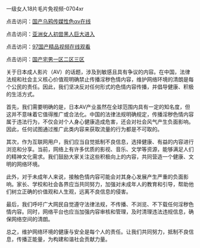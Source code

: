 
一级女人18片毛片免视频-0704xr


点击访问：<a href="https://cfad.pages.dev/">国产乌鸦传媒性色αv在线</a>

点击访问：<a href="hhttps://tfda.pages.dev/">亚洲女人初尝黑人巨大进入</a>

点击访问：<a href="https://gsd-agv.pages.dev/">97国产精品视频在线观看</a>

点击访问：<a href="https://fdhf-454.pages.dev/">国产宅男一区二区三区</a>


关于日本成人影片（AV）的话题，涉及到敏感且具有争议的内容。在中国，法律法规和社会主义核心价值观明确禁止传播淫秽色情内容，维护网络环境的清朗是每个公民的责任。因此，我们坚决反对任何形式的色情内容传播，并倡导健康、积极的生活方式。


首先，我们需要明确的是，日本AV产业虽然在全球范围内具有一定的知名度，但这并不意味着它值得推广或合法化。中国的法律法规明确规定，传播淫秽色情内容属于违法行为，不仅会对个人身心健康造成危害，还会对社会风气产生负面影响。因此，任何试图通过推广此类内容来获取流量的行为都是不可取的。


其次，作为互联网用户，我们应当自觉抵制不良信息，选择健康、有益的内容进行浏览和分享。当前，网络上有许多优质的影视、音乐、文学等资源，能够满足人们的精神文化需求。我们鼓励大家关注这些积极向上的内容，共同营造一个健康、文明的网络环境。


此外，对于未成年人来说，接触色情内容可能会对其身心发展产生严重的负面影响。家长、学校和社会各界应当共同努力，加强对未成年人的教育和引导，帮助他们树立正确的价值观和人生观，远离不良信息的侵害。


最后，我们呼吁广大网民自觉遵守法律法规，不传播、不浏览、不下载任何淫秽色情内容。同时，网络平台也应当加强内容审核和管理，及时清理违法违规信息，确保网络空间的清朗。


总之，维护网络环境的健康与安全是每个人的责任。让我们共同努力，抵制不良信息，传播正能量，为构建和谐社会贡献力量。
<span style="display:none;">[Canonical link](）</span>
